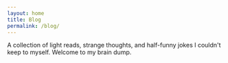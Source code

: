 ```yaml
---
layout: home
title: Blog
permalink: /blog/
---
```


A collection of light reads, strange thoughts, and half-funny jokes I couldn't keep to myself. Welcome to my brain dump.